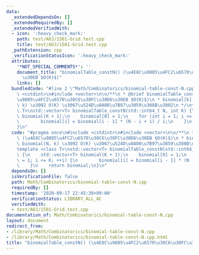 ```yaml
---
data:
  _extendedDependsOn: []
  _extendedRequiredBy: []
  _extendedVerifiedWith:
  - icon: ':heavy_check_mark:'
    path: test/AOJ/1501-Grid.test.cpp
    title: test/AOJ/1501-Grid.test.cpp
  _pathExtension: cpp
  _verificationStatusIcon: ':heavy_check_mark:'
  attributes:
    '*NOT_SPECIAL_COMMENTS*': ''
    document_title: "binomialTable_constN() (\u4E8C\u9805\u4FC2\u6570\u30C6\u30FC\u30D6\
      \u30EB $O(K)$)"
    links: []
  bundledCode: "#line 2 \"Math/Combinatorics/binomial-table-const-N.cpp\"\n#include\
    \ <cstdint>\n#include <vector>\n\n/**\n * @brief binomialTable_constN() (\u4E8C\
    \u9805\u4FC2\u6570\u30C6\u30FC\u30D6\u30EB $O(K)$)\n * binomial[k] = binomial(N,\
    \ k) \u3092 O(K) \u3067\u524D\u8A08\u7B97\u3059\u308B\u3002\n */\ntemplate <class\
    \ T>\nstd::vector<T> binomialTable_constN(std::int64_t N, int K) {\n    std::vector<T>\
    \ binomial(K + 1);\n    binomial[0] = 1;\n    for (int i = 1; i <= K; ++i) {\n\
    \        binomial[i] = binomial[i - 1] * (N - i + 1) / i;\n    }\n    return binomial;\n\
    }\n"
  code: "#pragma once\n#include <cstdint>\n#include <vector>\n\n/**\n * @brief binomialTable_constN()\
    \ (\u4E8C\u9805\u4FC2\u6570\u30C6\u30FC\u30D6\u30EB $O(K)$)\n * binomial[k] =\
    \ binomial(N, k) \u3092 O(K) \u3067\u524D\u8A08\u7B97\u3059\u308B\u3002\n */\n\
    template <class T>\nstd::vector<T> binomialTable_constN(std::int64_t N, int K)\
    \ {\n    std::vector<T> binomial(K + 1);\n    binomial[0] = 1;\n    for (int i\
    \ = 1; i <= K; ++i) {\n        binomial[i] = binomial[i - 1] * (N - i + 1) / i;\n\
    \    }\n    return binomial;\n}\n"
  dependsOn: []
  isVerificationFile: false
  path: Math/Combinatorics/binomial-table-const-N.cpp
  requiredBy: []
  timestamp: '2020-09-17 22:45:30+09:00'
  verificationStatus: LIBRARY_ALL_AC
  verifiedWith:
  - test/AOJ/1501-Grid.test.cpp
documentation_of: Math/Combinatorics/binomial-table-const-N.cpp
layout: document
redirect_from:
- /library/Math/Combinatorics/binomial-table-const-N.cpp
- /library/Math/Combinatorics/binomial-table-const-N.cpp.html
title: "binomialTable_constN() (\u4E8C\u9805\u4FC2\u6570\u30C6\u30FC\u30D6\u30EB $O(K)$)"
---
```

